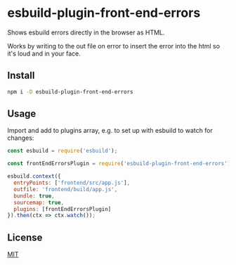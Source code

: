 
# esbuild-plugin-front-end-errors

Shows esbuild errors directly in the browser as HTML.

Works by writing to the out file on error to insert the error into the html so it's loud and in your face.

## Install

```sh
npm i -D esbuild-plugin-front-end-errors
```

## Usage

Import and add to plugins array, e.g. to set up with esbuild to watch for changes:

```js
const esbuild = require('esbuild');

const frontEndErrorsPlugin = require('esbuild-plugin-front-end-errors');

esbuild.context({
  entryPoints: ['frontend/src/app.js'],
  outfile: 'frontend/build/app.js',
  bundle: true,
  sourcemap: true,
  plugins: [frontEndErrorsPlugin]
}).then(ctx => ctx.watch());
```

## License

[MIT](./LICENSE)
